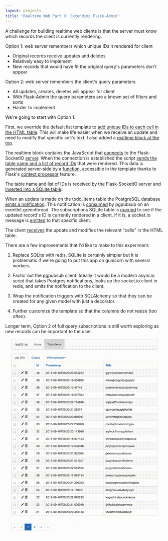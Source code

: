 ```yaml
---
layout: projects
title: "Realtime Web Part 3: Extending Flask-Admin"
---
```


A challenge for building realtime web clients is that the server must know which records the client is currently rendering.

Option 1: web server remembers which unique IDs it rendered for client

*   Original records receive updates and deletes
*   Relatively easy to implement
*   New records that would have fit the original query's parameters don't appear

Option 2: web server remembers the client's query parameters

*   All updates, creates, deletes will appear for client
*   With Flask-Admin the query parameters are a known set of filters and sorts
*   Harder to implement

We're going to start with Option 1.

First, we override the default list template to [add unique IDs to each cell in the HTML table](https://github.com/PierreRochard/realtime-flask-experiment/blob/master/realtime/webserver/templates/admin/model/list.html#L158). This will make life easier when we receive an update and need to modify that specific cell's text. I also added a [realtime block at the top](https://github.com/PierreRochard/realtime-flask-experiment/blob/master/realtime/webserver/templates/admin/model/list.html#L13).

The realtime block contains the JavaScript that [connects](https://github.com/PierreRochard/realtime-flask-experiment/blob/master/realtime/webserver/templates/realtime.html#L7-L12) to the Flask-SocketIO [server](https://github.com/PierreRochard/realtime-flask-experiment/blob/master/realtime/webserver/socket_io.py#L9). When the connection is established the script [sends the table name and a list of record IDs](https://github.com/PierreRochard/realtime-flask-experiment/blob/master/realtime/webserver/templates/realtime.html#L17-L19) that were rendered. This data is generated server-side by a [function](https://github.com/PierreRochard/realtime-flask-experiment/blob/master/realtime/webserver/webapp.py#L17-L24), accessible in the template thanks to Flask's [context processor](http://flask.pocoo.org/docs/0.11/templating/#context-processors) feature.

The table name and list of IDs is received by the Flask-SocketIO server and [inserted into a SQLite table](https://github.com/PierreRochard/realtime-flask-experiment/blob/master/realtime/webserver/socket_io.py#L17-L24).

When an update is made on the todo\_items table the PostgreSQL database [emits a notification](https://github.com/PierreRochard/realtime-flask-experiment/blob/master/realtime/database/create_functions.sql#L26). This notification is [consumed](https://github.com/PierreRochard/realtime-flask-experiment/blob/master/realtime/database/pgpubsub_client.py#L17) by pgpubsub on an eventlet greenthread. The subscriptions SQLite table is [queried](https://github.com/PierreRochard/realtime-flask-experiment/blob/master/realtime/database/pgpubsub_client.py#L36-L42) to see if the updated record's ID is currently rendered in a client. If it is, a socket.io message is [emitted](https://github.com/PierreRochard/realtime-flask-experiment/blob/master/realtime/database/pgpubsub_client.py#L43-L47) to that specific client.

The client [receives](https://github.com/PierreRochard/realtime-flask-experiment/blob/master/realtime/webserver/templates/realtime.html#L37-L43) the update and modifies the relevant "cells" in the HTML table.

There are a few improvements that I'd like to make to this experiment:

1.  Replace SQLite with redis. SQLite is certainly simpler but it is problematic if we're going to put this app on gunicorn with several workers.
    
2.  Factor out the pgpubsub client. Ideally it would be a modern asyncio script that takes Postgres notifications, looks up the socket.io client in redis, and emits the notification to the client.
    
3.  Wrap the notification triggers with SQLAlchemy so that they can be created for any given model with just a decorator.
    
4.  Further customize the template so that the columns do not resize (too often).
    

Longer term, Option 2 of full query subscriptions is still worth exploring as new records can be important to the user.

![](assets/realtime_web_part_3_extending_flask_admin_1.gif)